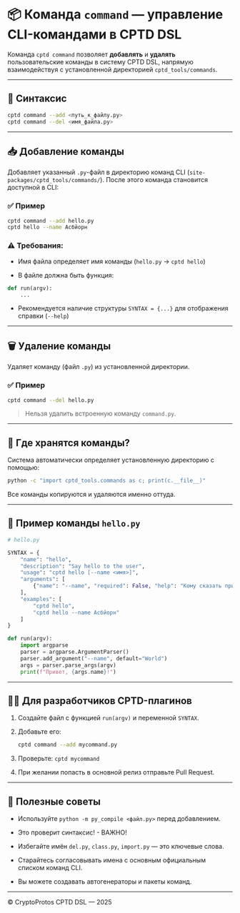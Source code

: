 

# 📦 Команда `command` — управление CLI-командами в CPTD DSL

Команда `cptd command` позволяет **добавлять** и **удалять** пользовательские команды в систему CPTD DSL, напрямую взаимодействуя с установленной директорией `cptd_tools/commands`.

---

## 🔹 Синтаксис

```bash
cptd command --add <путь_к_файлу.py>
cptd command --del <имя_файла.py>
````

---

## 📥 Добавление команды

Добавляет указанный `.py`-файл в директорию команд CLI (`site-packages/cptd_tools/commands/`). После этого команда становится доступной в CLI:

### ✅ Пример

```bash
cptd command --add hello.py
cptd hello --name Асбйорн
```

### ⚠️ Требования:

- Имя файла определяет имя команды (`hello.py` → `cptd hello`)
    
- В файле должна быть функция:
    

```python
def run(argv):
    ...
```

- Рекомендуется наличие структуры `SYNTAX = {...}` для отображения справки (`--help`)
    

---

## 🗑 Удаление команды

Удаляет команду (файл `.py`) из установленной директории.

### ✅ Пример

```bash
cptd command --del hello.py
```

> Нельзя удалить встроенную команду `command.py`.

---

## 📂 Где хранятся команды?

Система автоматически определяет установленную директорию с помощью:

```bash
python -c "import cptd_tools.commands as c; print(c.__file__)"
```

Все команды копируются и удаляются именно оттуда.

---

## 🧪 Пример команды `hello.py`

```python
# hello.py

SYNTAX = {
    "name": "hello",
    "description": "Say hello to the user",
    "usage": "cptd hello [--name <имя>]",
    "arguments": [
        {"name": "--name", "required": False, "help": "Кому сказать привет"}
    ],
    "examples": [
        "cptd hello",
        "cptd hello --name Асбйорн"
    ]
}

def run(argv):
    import argparse
    parser = argparse.ArgumentParser()
    parser.add_argument("--name", default="World")
    args = parser.parse_args(argv)
    print(f"Привет, {args.name}!")
```

---

## 👨‍💻 Для разработчиков CPTD-плагинов

1. Создайте файл с функцией `run(argv)` и переменной `SYNTAX`.
    
2. Добавьте его:
    
    ```bash
    cptd command --add mycommand.py
    ```
    
3. Проверьте: `cptd mycommand`
    
4. При желании попасть в основной релиз отправьте Pull Request.
    

---

## 🧠 Полезные советы

- Используйте `python -m py_compile <файл.py>` перед добавлением.
- Это проверит синтаксис! - ВАЖНО!
    
- Избегайте имён `del.py`, `class.py`, `import.py` — это ключевые слова.
- Старайтесь согласовывать имена с основным официальным списком команд CLI.
    
- Вы можете создавать автогенераторы и пакеты команд.
    

---

© CryptoProtos CPTD DSL — 2025
